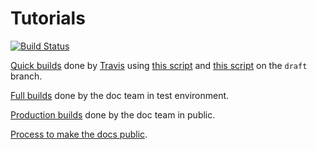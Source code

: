 # Tutorials

[![Build Status](https://travis.ibm.com/cloud-docs/solution-tutorials.svg?token=pqpHRY2jt29xa8JqgKgx&branch=draft)](https://travis.ibm.com/cloud-docs/solution-tutorials)

[Quick builds](https://pages.github.ibm.com/cloud-docs/solution-tutorials/) done by [Travis](https://travis.ibm.com/cloud-docs/solution-tutorials) using [this script](./scripts/preview-build.sh) and [this script](./scripts/preview-push.sh) on the `draft` branch.

[Full builds](https://test.cloud.ibm.com/docs/solution-tutorials/index.html#tutorials) done by the doc team in test environment.

[Production builds](https://cloud.ibm.com/docs/solution-tutorials/index.html#tutorials) done by the doc team in public.

[Process to make the docs public](https://github.ibm.com/Bluemix/cloud-portfolio-solutions/tree/master/solutions#how-do-we-make-the-solutions-public).
